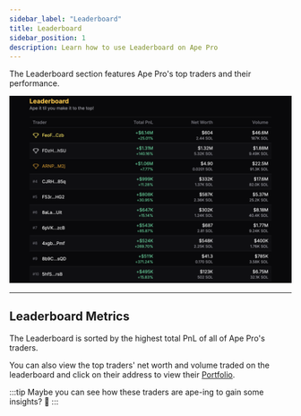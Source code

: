 ```yaml
---
sidebar_label: "Leaderboard"
title: Leaderboard
sidebar_position: 1
description: Learn how to use Leaderboard on Ape Pro
---
```


<head>
    <title>Ape Pro: Leaderboard</title>
    <meta name="twitter:card" content="summary" />
</head>

The Leaderboard section features Ape Pro's top traders and their performance.

![Leaderboard](../../static/apepro/leaderboard.png)

---

## Leaderboard Metrics

The Leaderboard is sorted by the highest total PnL of all of Ape Pro's traders.

You can also view the top traders' net worth and volume traded on the leaderboard and click on their address to view their [Portfolio](./portfolio).

:::tip
Maybe you can see how these traders are ape-ing to gain some insights? 🙈
:::